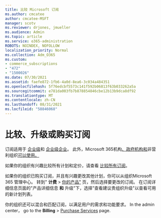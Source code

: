 ```yaml
---
title: 比较 Microsoft 订阅
ms.author: cmcatee
author: cmcatee-MSFT
manager: scotv
ms.reviewer: drjones, jmueller
ms.audience: Admin
ms.topic: article
ms.service: o365-administration
ROBOTS: NOINDEX, NOFOLLOW
localization_priority: Normal
ms.collection: Adm_O365
ms.custom:
- commerce_subscriptions
- "472"
- "1500026"
ms.date: 07/30/2021
ms.assetid: faefe872-1fb6-4a0d-8ea6-3c034a484351
ms.openlocfilehash: 5f76edcbf5573c141f592b06813f63b033262a5a
ms.sourcegitcommit: e781da003fb7b878854846cbe12b13b9dca8df92
ms.translationtype: MT
ms.contentlocale: zh-CN
ms.lasthandoff: 08/31/2021
ms.locfileid: "58846068"
---
```

# <a name="compare-upgrade-or-purchase-subscriptions"></a>比较、升级或购买订阅
  
订阅适用于 [企业级](https://www.microsoft.com/microsoft-365/business/compare-all-microsoft-365-business-products?tab=2&rtc=1)和 [企业级企业](https://www.microsoft.com/microsoft-365/enterprise/compare-office-365-plans?rtc=1)。 此外，Microsoft 365机构[、](https://www.microsoft.com/microsoft-365/academic/compare-office-365-education-plans?rtc=1&activetab=tab%3aprimaryr1)[政府机构和](https://www.microsoft.com/microsoft-365/government/compare-office-365-government-plans?rtc=1)非营利组织[可以使用。](https://www.microsoft.com/microsoft-365/nonprofit/office-365-nonprofit-plans-and-pricing?&rtc=1&activetab=tab%3aprimaryr1)
  
如果你的组织有兴趣比较所有计划和定价，请查看 [比较所有订阅](https://www.microsoft.com/microsoft-365/enterprise/compare-office-365-plans?rtc=1)。
  
如果你的组织已购买订阅，并且有兴趣更改其他计划，你可以从组织Microsoft 365 管理中心。 转到" **计费** \> [你的产品"](https://go.microsoft.com/fwlink/p/?linkid=842054) 页，然后选择要更改的订阅。 在订阅详细信息页面的"产品详细信息 **和** 升级"下，选择"查看建议贵组织升级"以查看可用的新计划列表。
  
你的组织还可以混合和匹配订阅，以满足用户的需求和功能要求。 In the admin center， go to the **Billing** \> [Purchase Services](https://go.microsoft.com/fwlink/p/?linkid=868433) page. 